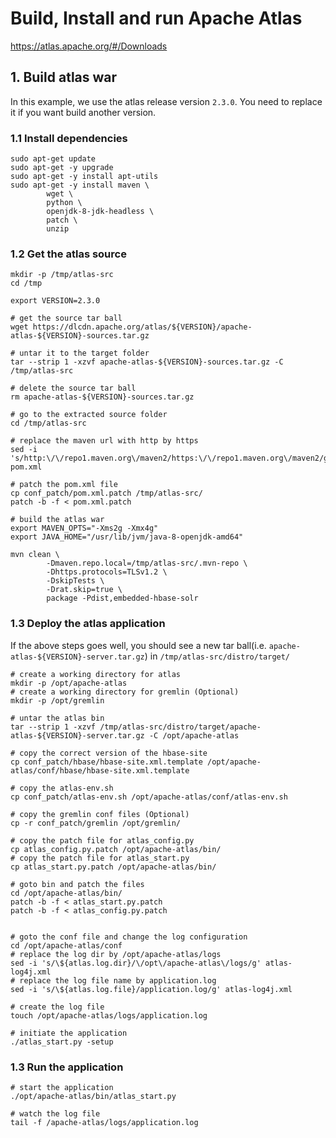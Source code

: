# Build, Install and run Apache Atlas 

https://atlas.apache.org/#/Downloads


## 1. Build atlas war 

In this example, we use the atlas release version `2.3.0`. You need to replace it if you want build another version.

### 1.1 Install dependencies

```shell
sudo apt-get update
sudo apt-get -y upgrade
sudo apt-get -y install apt-utils
sudo apt-get -y install maven \
        wget \
        python \
        openjdk-8-jdk-headless \
        patch \
        unzip 
```

### 1.2 Get the atlas source

```shell
mkdir -p /tmp/atlas-src
cd /tmp

export VERSION=2.3.0

# get the source tar ball
wget https://dlcdn.apache.org/atlas/${VERSION}/apache-atlas-${VERSION}-sources.tar.gz

# untar it to the target folder
tar --strip 1 -xzvf apache-atlas-${VERSION}-sources.tar.gz -C /tmp/atlas-src

# delete the source tar ball
rm apache-atlas-${VERSION}-sources.tar.gz

# go to the extracted source folder
cd /tmp/atlas-src

# replace the maven url with http by https 
sed -i 's/http:\/\/repo1.maven.org\/maven2/https:\/\/repo1.maven.org\/maven2/g' pom.xml

# patch the pom.xml file
cp conf_patch/pom.xml.patch /tmp/atlas-src/
patch -b -f < pom.xml.patch

# build the atlas war
export MAVEN_OPTS="-Xms2g -Xmx4g"
export JAVA_HOME="/usr/lib/jvm/java-8-openjdk-amd64"

mvn clean \
        -Dmaven.repo.local=/tmp/atlas-src/.mvn-repo \
        -Dhttps.protocols=TLSv1.2 \
        -DskipTests \
        -Drat.skip=true \
        package -Pdist,embedded-hbase-solr
```

### 1.3 Deploy the atlas application

If the above steps goes well, you should see a new tar ball(i.e. `apache-atlas-${VERSION}-server.tar.gz`) in 
`/tmp/atlas-src/distro/target/`

```shell
# create a working directory for atlas
mkdir -p /opt/apache-atlas
# create a working directory for gremlin (Optional)
mkdir -p /opt/gremlin

# untar the atlas bin 
tar --strip 1 -xzvf /tmp/atlas-src/distro/target/apache-atlas-${VERSION}-server.tar.gz -C /opt/apache-atlas

# copy the correct version of the hbase-site
cp conf_patch/hbase/hbase-site.xml.template /opt/apache-atlas/conf/hbase/hbase-site.xml.template

# copy the atlas-env.sh
cp conf_patch/atlas-env.sh /opt/apache-atlas/conf/atlas-env.sh

# copy the gremlin conf files (Optional)
cp -r conf_patch/gremlin /opt/gremlin/

# copy the patch file for atlas_config.py
cp atlas_config.py.patch /opt/apache-atlas/bin/
# copy the patch file for atlas_start.py
cp atlas_start.py.patch /opt/apache-atlas/bin/

# goto bin and patch the files
cd /opt/apache-atlas/bin/
patch -b -f < atlas_start.py.patch
patch -b -f < atlas_config.py.patch


# goto the conf file and change the log configuration
cd /opt/apache-atlas/conf
# replace the log dir by /opt/apache-atlas/logs
sed -i 's/\${atlas.log.dir}/\/opt\/apache-atlas\/logs/g' atlas-log4j.xml
# replace the log file name by application.log
sed -i 's/\${atlas.log.file}/application.log/g' atlas-log4j.xml

# create the log file
touch /opt/apache-atlas/logs/application.log

# initiate the application
./atlas_start.py -setup
```

### 1.3 Run the application

```shell
# start the application
./opt/apache-atlas/bin/atlas_start.py

# watch the log file
tail -f /apache-atlas/logs/application.log
```

